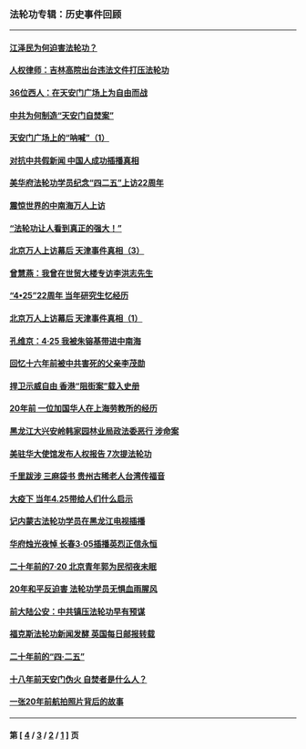 ### 法轮功专辑：历史事件回顾
---
#### [江泽民为何迫害法轮功？](../../pages/nf5793/n13876324.md?05280430) 
#### [人权律师：吉林高院出台违法文件打压法轮功](../../pages/nf5793/n13825665.md?05280430) 
#### [36位西人：在天安门广场上为自由而战](../../pages/nf5793/n13390029.md?05280430) 
#### [中共为何制造“天安门自焚案”](../../pages/nf5793/n13183270.md?05280430) 
#### [天安门广场上的“呐喊”（1）](../../pages/nf5793/n13105277.md?05280430) 
#### [对抗中共假新闻 中国人成功插播真相](../../pages/nf5793/n12910618.md?05280430) 
#### [美华府法轮功学员纪念“四二五”上访22周年](../../pages/nf5793/n12904445.md?05280430) 
#### [震惊世界的中南海万人上访](../../pages/nf5793/n12903976.md?05280430) 
#### [“法轮功让人看到真正的强大！”](../../pages/nf5793/n12903195.md?05280430) 
#### [北京万人上访幕后 天津事件真相（3）](../../pages/nf5793/n12902807.md?05280430) 
#### [曾慧燕：我曾在世贸大楼专访李洪志先生](../../pages/nf5793/n12898729.md?05280430) 
#### [“4•25”22周年 当年研究生忆经历](../../pages/nf5793/n12894152.md?05280430) 
#### [北京万人上访幕后 天津事件真相（1）](../../pages/nf5793/n12885174.md?05280430) 
#### [孔维京：4·25 我被朱镕基带进中南海](../../pages/nf5793/n12864987.md?05280430) 
#### [回忆十六年前被中共害死的父亲李茂勋](../../pages/nf5793/n12880270.md?05280430) 
#### [捍卫示威自由 香港“阻街案”载入史册](../../pages/nf5793/n12811245.md?05280430) 
#### [20年前 一位加国华人在上海劳教所的经历](../../pages/nf5793/n12707932.md?05280430) 
#### [黑龙江大兴安岭韩家园林业局政法委恶行 涉命案](../../pages/nf5793/n12622815.md?05280430) 
#### [美驻华大使馆发布人权报告 7次提法轮功](../../pages/nf5793/n12520541.md?05280430) 
#### [千里跋涉 三麻袋书 贵州古稀老人台湾传福音](../../pages/nf5793/n12198750.md?05280430) 
#### [大疫下 当年4.25带给人们什么启示](../../pages/nf5793/n12058565.md?05280430) 
#### [记内蒙古法轮功学员在黑龙江电视插播](../../pages/nf5793/n11699194.md?05280430) 
#### [华府烛光夜悼 长春3·05插播英烈正信永恒](../../pages/nf5793/n11397432.md?05280430) 
#### [二十年前的7·20 北京青年郭为民彻夜未眠](../../pages/nf5793/n11354195.md?05280430) 
#### [20年和平反迫害 法轮功学员无惧血雨腥风](../../pages/nf5793/n11348279.md?05280430) 
#### [前大陆公安：中共镇压法轮功早有预谋](../../pages/nf5793/n11352168.md?05280430) 
#### [福克斯法轮功新闻发酵  英国每日邮报转载](../../pages/nf5793/n11285952.md?05280430) 
#### [二十年前的“四·二五”](../../pages/nf5793/n11207639.md?05280430) 
#### [十八年前天安门伪火 自焚者是什么人？](../../pages/nf5793/n10996556.md?05280430) 
#### [一张20年前航拍照片背后的故事](../../pages/nf5793/n10693797.md?05280430) 

---
#### 第 [ [4](./4.md?05280430) / [3](./3.md?05280430) / [2](./2.md?05280430) / [1](./1.md?05280430) ] 页
